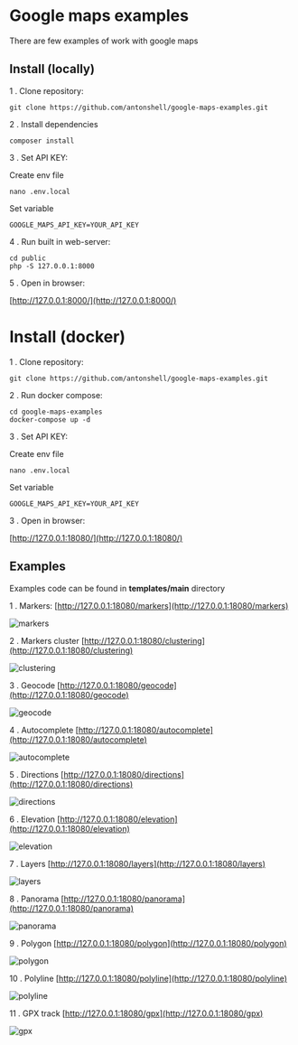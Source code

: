 # Google maps examples

There are few examples of work with google maps

## Install (locally)

1 . Clone repository:

```
git clone https://github.com/antonshell/google-maps-examples.git
```

2 . Install dependencies

```
composer install
```

3 . Set API KEY:

Create env file
```
nano .env.local
```

Set variable
```
GOOGLE_MAPS_API_KEY=YOUR_API_KEY
```

4 . Run built in web-server:

```
cd public
php -S 127.0.0.1:8000
```

5 . Open in browser:

[http://127.0.0.1:8000/](http://127.0.0.1:8000/)

# Install (docker)

1 . Clone repository:

```
git clone https://github.com/antonshell/google-maps-examples.git
```

2 . Run docker compose:

```
cd google-maps-examples
docker-compose up -d
```

3 . Set API KEY:

Create env file
```
nano .env.local
```

Set variable
```
GOOGLE_MAPS_API_KEY=YOUR_API_KEY
```

3 . Open in browser:

[http://127.0.0.1:18080/](http://127.0.0.1:18080/)

## Examples

Examples code can be found in **templates/main** directory

1 . Markers: 
[http://127.0.0.1:18080/markers](http://127.0.0.1:18080/markers)

![markers](/public/assets/img/examples/markers.png)

2 . Markers cluster
[http://127.0.0.1:18080/clustering](http://127.0.0.1:18080/clustering)

![clustering](/public/assets/img/examples/clustering.png)

3 . Geocode
[http://127.0.0.1:18080/geocode](http://127.0.0.1:18080/geocode)

![geocode](/public/assets/img/examples/geocode.png)

4 . Autocomplete
[http://127.0.0.1:18080/autocomplete](http://127.0.0.1:18080/autocomplete)

![autocomplete](/public/assets/img/examples/autocomplete.png)

5 . Directions
[http://127.0.0.1:18080/directions](http://127.0.0.1:18080/directions)

![directions](/public/assets/img/examples/directions.png)

6 . Elevation
[http://127.0.0.1:18080/elevation](http://127.0.0.1:18080/elevation)

![elevation](/public/assets/img/examples/elevation.png)

7 . Layers
[http://127.0.0.1:18080/layers](http://127.0.0.1:18080/layers)

![layers](/public/assets/img/examples/layers.png)

8 . Panorama
[http://127.0.0.1:18080/panorama](http://127.0.0.1:18080/panorama)

![panorama](/public/assets/img/examples/panorama.png)

9 . Polygon
[http://127.0.0.1:18080/polygon](http://127.0.0.1:18080/polygon)

![polygon](/public/assets/img/examples/polygon.png)

10 . Polyline
[http://127.0.0.1:18080/polyline](http://127.0.0.1:18080/polyline)

![polyline](/public/assets/img/examples/polyline.png)

11 . GPX track
[http://127.0.0.1:18080/gpx](http://127.0.0.1:18080/gpx)

![gpx](/public/assets/img/examples/gpx.png)
